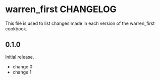 # warren_first CHANGELOG

This file is used to list changes made in each version of the warren_first cookbook.

## 0.1.0

Initial release.

- change 0
- change 1
